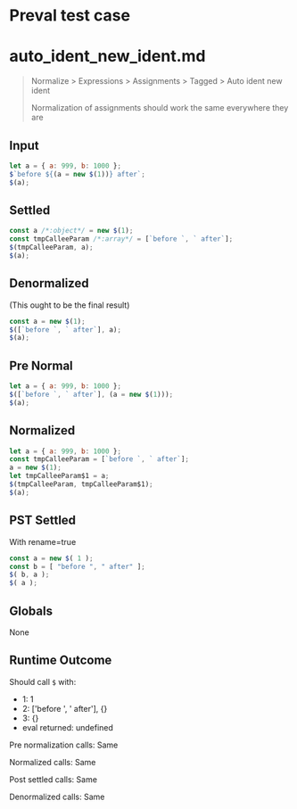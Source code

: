 # Preval test case

# auto_ident_new_ident.md

> Normalize > Expressions > Assignments > Tagged > Auto ident new ident
>
> Normalization of assignments should work the same everywhere they are

## Input

`````js filename=intro
let a = { a: 999, b: 1000 };
$`before ${(a = new $(1))} after`;
$(a);
`````

## Settled


`````js filename=intro
const a /*:object*/ = new $(1);
const tmpCalleeParam /*:array*/ = [`before `, ` after`];
$(tmpCalleeParam, a);
$(a);
`````

## Denormalized
(This ought to be the final result)

`````js filename=intro
const a = new $(1);
$([`before `, ` after`], a);
$(a);
`````

## Pre Normal


`````js filename=intro
let a = { a: 999, b: 1000 };
$([`before `, ` after`], (a = new $(1)));
$(a);
`````

## Normalized


`````js filename=intro
let a = { a: 999, b: 1000 };
const tmpCalleeParam = [`before `, ` after`];
a = new $(1);
let tmpCalleeParam$1 = a;
$(tmpCalleeParam, tmpCalleeParam$1);
$(a);
`````

## PST Settled
With rename=true

`````js filename=intro
const a = new $( 1 );
const b = [ "before ", " after" ];
$( b, a );
$( a );
`````

## Globals

None

## Runtime Outcome

Should call `$` with:
 - 1: 1
 - 2: ['before ', ' after'], {}
 - 3: {}
 - eval returned: undefined

Pre normalization calls: Same

Normalized calls: Same

Post settled calls: Same

Denormalized calls: Same
